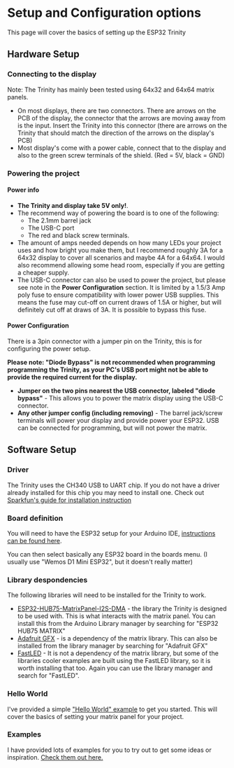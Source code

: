 # Setup and Configuration options

This page will cover the basics of setting up the ESP32 Trinity

## Hardware Setup

### Connecting to the display

Note: The Trinity has mainly been tested using 64x32 and 64x64 matrix panels.

- On most displays, there are two connectors. There are arrows on the PCB of the display, the connector that the arrows are moving away from is the input. Insert the Trinity into this connector (there are arrows on the Trinity that should match the direction of the arrows on the display's PCB)
- Most display's come with a power cable, connect that to the display and also to the green screw terminals of the shield. (Red = 5V, black = GND)

### Powering the project

#### Power info

- **The Trinity and display take 5V only!**. 
- The recommend way of powering the board is to one of the following:
     - The 2.1mm barrel jack
     - The USB-C port 
     - The red and black screw terminals. 
- The amount of amps needed depends on how many LEDs your project uses and how bright you make them, but I recommend roughly 3A for a 64x32 display to cover all scenarios and maybe 4A for a 64x64. I would also recommend allowing some head room, especially if you are getting a cheaper supply.
- The USB-C connector can also be used to power the project, but please see note in the **Power Configuration** section. It is limited by a 1.5/3 Amp poly fuse to ensure compatibility with lower power USB supplies. This means the fuse may cut-off on current draws of 1.5A or higher, but will definitely cut off at draws of 3A. It is possible to bypass this fuse.

#### Power Configuration

There is a 3pin connector with a jumper pin on the Trinity, this is for configuring the power setup. 

**Please note: "Diode Bypass" is not recommended when programming programming the Trinity, as your PC's USB port might not be able to provide the required current for the display.**

- **Jumper on the two pins nearest the USB connector, labeled "diode bypass"** - This allows you to power the matrix display using the USB-C connector.
- **Any other jumper config (including removing)** - The barrel jack/screw terminals will power your display and provide power your ESP32. USB can be connected for programming, but will not power the matrix. 

## Software Setup

### Driver

The Trinity uses the CH340 USB to UART chip. If you do not have a driver already installed for this chip you may need to install one. Check out [Sparkfun's guide for installation instruction](https://learn.sparkfun.com/tutorials/how-to-install-ch340-drivers/all)

### Board definition

You will need to have the ESP32 setup for your Arduino IDE, [instructions can be found here](https://docs.espressif.com/projects/arduino-esp32/en/latest/installing.html).

You can then select basically any ESP32 board in the boards menu. (I usually use "Wemos D1 Mini ESP32", but it doesn't really matter)


### Library despondencies

The following libraries will need to be installed for the Trinity to work.

- [ESP32-HUB75-MatrixPanel-I2S-DMA](https://github.com/mrfaptastic/ESP32-HUB75-MatrixPanel-I2S-DMA) - the library the Trinity is designed to be used with. This is what interacts with the matrix panel. You can install this from the Arduino Library manager by searching for "ESP32 HUB75 MATRIX"
- [Adafruit GFX](https://github.com/adafruit/Adafruit-GFX-Library) - is a dependency of the matrix library. This can also be installed from the library manager by searching for "Adafruit GFX"
- [FastLED](https://github.com/FastLED/FastLED) - It is not a dependency of the matrix library, but some of the libraries cooler examples are built using the FastLED library, so it is worth installing that too. Again you can use the library manager and search for "FastLED".

### Hello World

I've provided a simple ["Hello World" example](/examples/Basics/HelloWorld) to get you started. This will cover the basics of setting your matrix panel for your project.

### Examples

I have provided lots of examples for you to try out to get some ideas or inspiration. [Check them out here.](/examples/)
